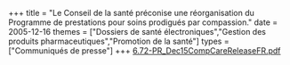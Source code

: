 +++
title = "Le Conseil de la santé préconise une réorganisation du Programme de prestations pour soins prodigués par compassion."
date = 2005-12-16
themes = ["Dossiers de santé électroniques","Gestion des produits pharmaceutiques","Promotion de la santé"]
types = ["Communiqués de presse"]
+++
[6.72-PR_Dec15CompCareReleaseFR.pdf](/files/6.72-PR_Dec15CompCareReleaseFR.pdf)
